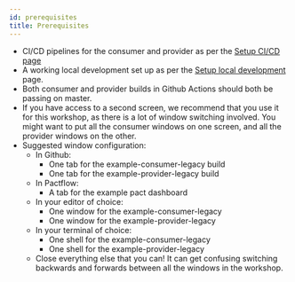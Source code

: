 ```yaml
---
id: prerequisites
title: Prerequisites
---
```


* CI/CD pipelines for the consumer and provider as per the [Setup CI/CD page](/docs/workshops/ci-cd-legacy/set-up-ci)
* A working local development set up as per the [Setup local development](/docs/workshops/ci-cd-legacy/set-up-local-development) page.
* Both consumer and provider builds in Github Actions should both be passing on master.
* If you have access to a second screen, we recommend that you use it for this workshop, as there is a lot of window switching involved. You might want to put all the consumer windows on one screen, and all the provider windows on the other.
* Suggested window configuration:
  * In Github:
    * One tab for the example-consumer-legacy build
    * One tab for the example-provider-legacy build
  * In Pactflow:
    * A tab for the example pact dashboard
  * In your editor of choice:
    * One window for the example-consumer-legacy
    * One window for the example-provider-legacy
  * In your terminal of choice:
    * One shell for the example-consumer-legacy
    * One shell for the example-provider-legacy
  * Close everything else that you can! It can get confusing switching backwards and forwards between all the windows in the workshop.
